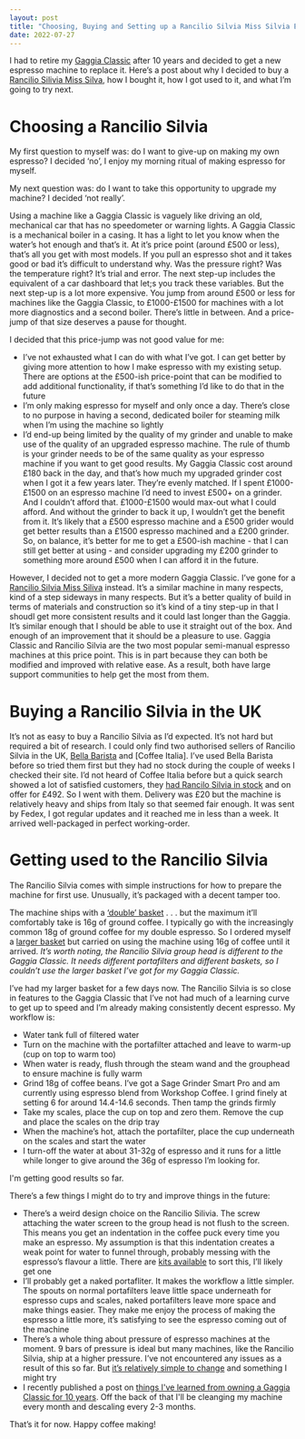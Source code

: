 ```yaml
---
layout: post
title: "Choosing, Buying and Setting up a Rancilio Silvia Miss Silvia Espresso Machine"
date: 2022-07-27
---
```


I had to retire my [Gaggia Classic](https://www.gaggia.com/manual-machines/new-classic/) after 10 years and decided to get a new espresso machine to replace it. Here’s a post about why I decided to buy a [Rancilio Silivia Miss Silva](https://www.ranciliogroup.com/rancilio/silvia/silvia/), how I bought it, how I got used to it, and what I’m going to try next. 

# Choosing a Rancilio Silvia

My first question to myself was: do I want to give-up on making my own espresso? I decided ‘no’, I enjoy my morning ritual of making espresso for myself.

My next question was: do I want to take this opportunity to upgrade my machine? I decided ‘not really’. 

Using a machine like a Gaggia Classic is vaguely like driving an old, mechanical car that has no speedometer or warning lights. A Gaggia Classic is a mechanical boiler in a casing. It has a light to let you know when the water’s hot enough and that’s it. At it’s price point (around £500 or less), that’s all you get with most models. If you pull an espresso shot and it takes good or bad it’s difficult to understand why. Was the pressure right? Was the temperature right? It’s trial and error. The next step-up includes the equivalent of a car dashboard that let;s you track these variables. But the next step-up is a lot more expensive. You jump from around £500 or less for machines like the Gaggia Classic, to £1000-£1500 for machines with a lot more diagnostics and a second boiler. There’s little in between. And a price-jump of that size deserves a pause for thought.

I decided that this price-jump was not good value for me:

- I’ve not exhausted what I can do with what I’ve got. I can get better by giving more attention to how I make espresso with my existing setup. There are options at the £500-ish price-point that can be modified to add additional functionality, if that’s something I’d like to do that in the future
- I’m only making espresso for myself and only once a day. There’s close to no purpose in having a second, dedicated boiler for steaming milk when I’m using the machine so lightly
- I’d end-up being limited by the quality of my grinder and unable to make use of the quality of an upgraded espresso machine. The rule of thumb is your grinder needs to be of the same quality as your espresso machine if you want to get good results. My Gaggia Classic cost around £180 back in the day, and that’s how much my upgraded grinder cost when I got it a few years later. They’re evenly matched. If I spent £1000-£1500 on an espresso machine I’d need to invest £500+ on a grinder. And I couldn’t afford that. £1000-£1500 would max-out what I could afford. And without the grinder to back it up, I wouldn’t get the benefit from it. It’s likely that a £500 espresso machine and a £500 grider would get better results than a £1500 espresso machined and a £200 grinder. So, on balance, it’s better for me to get a £500-ish machine - that I can still get better at using - and consider upgrading my £200 grinder to something more around £500 when I can afford it in the future.

However, I decided not to get a more modern Gaggia Classic. I’ve gone for a [Rancilio Silvia Miss Siliva](https://www.gaggia.com/manual-machines/new-classic/) instead. It’s a similar machine in many respects, kind of a step sideways in many respects. But it’s a better quality of build in terms of materials and construction so it’s kind of a tiny step-up in that I shoudl get more consistent results and it could last longer than the Gaggia. It’s similar enough that I should be able to use it straight out of the box. And enough of an improvement that it should be a pleasure to use. Gaggia Classic  and Rancilio Silvia are the two most popular semi-manual espresso machines at this price point. This is in part because they can both be modified and improved with relative ease. As a result, both have large support communities to help get the most from them.

# Buying a Rancilio Silvia in the UK

It’s not as easy to buy a Rancilio Silvia as I’d expected. It’s not hard but required a bit of research. I could only find two authorised sellers of Rancilio Silvia in the UK, [Bella Barista](https://www.bellabarista.co.uk/) and [Coffee Italia]. I’ve used Bella Barista before so tried them first but they had no stock during the couple of weeks I checked their site. I’d not heard of Coffee Italia before but a quick search showed a lot of satisfied customers, they [had Rancilo Silvia in stock](https://www.coffeeitalia.co.uk/rancilio-silvia-v6-e-2020-last-edition.html) and on offer for £492. So I went with them. Delivery was £20 but the machine is relatively heavy and ships from Italy so that seemed fair enough. It was sent by Fedex, I got regular updates and it reached me in less than a week. It arrived well-packaged in perfect working-order.

# Getting used to the Rancilio Silvia 

The Rancilio Silvia comes with simple instructions for how to prepare the machine for first use. Unusually, it’s packaged with a decent tamper too. 

The machine ships with a [‘double’ basket](https://www.theespressoshop.co.uk/en/Rancilio-Silvia-Double-Filter-Basket-16g---40100107/m-5123.aspx?msclkid=95694d760d33153819d62fa22f35ceea#1&utm_campaign=Shopping%20-UK%20-Brands) . . . but the maximum it’ll comfortably take is 16g of ground coffee. I typically go with the increasingly common 18g of ground coffee for my double espresso. So I ordered myself a [larger basket](https://www.coffeesparesdirect.co.uk/espresso-machine-spares/rancilio-spares/rancilio-filter-holder-components/ims-12-18g-double-competition-filter-basket-70mm-b702tch24e-ims-b702tch24e) but carried on using the machine using 16g of coffee until it arrived. _It’s worth noting, the Rancilio Silvia group head is different to the Gaggia Classic. It needs different portafilters and different baskets, so I couldn’t use the larger basket I’ve got for my Gaggia Classic._

I’ve had my larger basket for a few days now. The Rancilio Silvia is so close in features to the Gaggia Classic that I’ve not had much of a learning curve to get up to speed and I’m already making consistently decent espresso. My workflow is:

- Water tank full of filtered water
- Turn on the machine with the portafilter attached and leave to warm-up (cup on top to warm too)
- When water is ready, flush through the steam wand and the grouphead to ensure machine is fully warm
- Grind 18g of coffee beans. I’ve got a Sage Grinder Smart Pro and am currently using espresso blend from Workshop Coffee. I grind finely at setting 6 for around 14.4-14.6 seconds. Then tamp the grinds firmly
- Take my scales, place the cup on top and zero them. Remove the cup and place the scales on the drip tray
- When the machine’s hot, attach the portafilter, place the cup underneath on the scales and start the water
- I turn-off the water at about 31-32g of espresso and it runs for a little while longer to give around the 36g of espresso I’m looking for.

I'm getting good results so far.

There’s a few things I might do to try and improve things in the future:

- There’s a weird design choice on the Rancilio Silivia. The screw attaching the water screen to the group head is not flush to the screen. This means you get an indentation in the coffee puck every time you make an espresso. My assumption is that this indentation creates a weak point for water to funnel through, probably messing with the espresso’s flavour a little. There are [kits available](https://www.youtube.com/watch?v=5P8schiHebY&list=WL&index=19&t=272s) to sort this, I’ll likely get one
- I’ll probably get a naked portafliter. It makes the workflow a little simpler. The spouts on normal portafilters leave little space underneath for espresso cups and scales, naked portafilters leave more space and make things easier. They make me enjoy the process of making the espresso a little more, it’s satisfying to see the espresso coming out of the machine
- There’s a whole thing about pressure of espresso machines at the moment. 9 bars of pressure is ideal but many machines, like the Rancilio Silvia, ship at a higher pressure. I’ve not encountered any issues as a result of this so far. But [it’s relatively simple to change](https://www.youtube.com/watch?v=kZpJBFWCG_4&list=WL&index=11) and something I might try
- I recently published a post on [things I've learned from owning a Gaggia Classic for 10 years](https://scottcolfer.com/2022/07/22/gaggia-classic-tips.html). Off the back of that I'll be cleanging my machine every month and descaling every 2-3 months.

That’s it for now. Happy coffee making!

